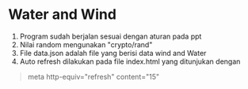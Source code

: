 
# Water and Wind 

1. Program sudah berjalan sesuai dengan aturan pada ppt
2. Nilai random mengunakan 	"crypto/rand"
3. File data.json adalah file yang berisi data wind and Water
4. Auto refresh dilakukan pada file index.html yang ditunjukan dengan
 > meta http-equiv="refresh" content="15"
